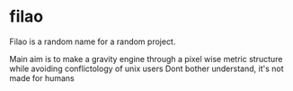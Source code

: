 # filao
Filao is a random name for a random project.

Main aim is to make a gravity engine through a pixel wise metric structure while avoiding conflictology of unix users
Dont bother understand, it's not made for humans
